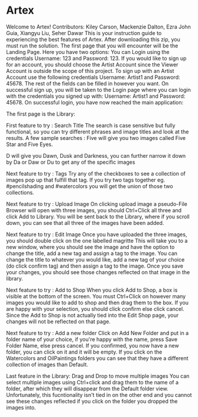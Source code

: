 # Artex
Welcome to Artex!
Contributors: Kiley Carson, Mackenzie Dalton, Ezra John Guia, Xiangyu Liu, Seher Dawar
This is your instruction guide to experiencing the best features of Artex.
After downloading this zip, you must run the solution.
The first page that you will encounter will be the Landing Page.
Here you have two options:
You can Login using the credentials Username: 123 and Password: 123.
If you would like to sign up for an account, you should choose the Artist Account since the Viewer Account is outside the scope of this project.
To sign up with an Artist Account use the following credentials Username: Artist1 and Password: 45678. The rest of the fields can be filled in however you want.
On successful sign up, you will be taken to the Login page where you can login with the credentials you signed up with: Username: Artist1 and Password: 45678.
On successful login, you have now reached the main application:

The first page is the Library:

First feature to try : Search Title
The search is case sensitive but fully functional, so you can try different phrases and image titles and look at the results. A few sample searches :
Five will give you two images called Five Star and Five Eyes.

D will give you Dawn, Dusk and Darkness, you can further narrow it down by Da or Daw or Du to get any of the specific images

Next feature to try : Tags
Try any of the checkboxes to see a collection of images pop up that fulfill that tag.
If you try two tags together eg. #pencilshading and #watercolors you will get the union of those two collections.

Next feature to try : Upload Image
On clicking upload image a pseudo-File Browser will open with three images, you should Ctrl+Click all three and click Add to Library.
You will be sent back to the Library, where if you scroll down, you can see that all three of the images have been added.

Next feature to try : Edit Image
Once you have uploaded the three images, you should double click on the one labelled magritte
This will take you to a new window, where you should see the image and have the option to change the title, add a new tag and assign a tag to the image.
You can change the title to whatever you would like, add a new tag of your choice (do click confirm tag) and then assign a tag to the image.
Once you save your changes, you should see those changes reflected on that image in the library.

Next feature to try : Add to Shop
When you click Add to Shop, a box is visible at the bottom of the screen.
You must Ctrl+Click on however many images you would like to add to shop and then drag them to the box. If you are happy with your selection, you should click confirm else click cancel.
Since the Add to Shop is not actually tied into the Edit Shop page, your changes will not be reflected on that page.

Next feature to try : Add a new folder
Click on Add New Folder and put in a folder name of your choice, if you're happy with the name, press Save Folder Name, else press cancel. 
If you confirmed, you now have a new folder, you can click on it and it will be empty.
If you click on the Watercolors and OilPaintings folders you can see that they have a different collection of images than Default.

Last feature in the Library: Drag and Drop to move multiple images
You can select multiple images using Ctrl+click and drag them to the name of a folder, after which they will disappear from the Default folder view. Unfortunately, this fucntionality isn't tied in on the other end and you cannot see these changes reflected if you click on the folder you dropped the images into.
